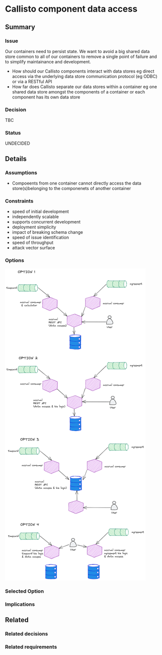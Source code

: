 # Callisto component data access

## Summary

### Issue
Our containers need to persist state. We want to avoid a big shared data store common to all of our containers to remove a single point of failure and to simplify maintainance and development.

- How should our Callisto components interact with data stores eg direct access via the underlying data store communication protocol (eg ODBC) or via a RESTful API
- How far does Callisto separate our data stores within a container eg one shared data store amongst the components of a container or each component has its own data store

### Decision
TBC

### Status
UNDECIDED

## Details

### Assumptions
- Compoeents from one container cannot directly access the data store(s)belonging to the componenets of another container


### Constraints

- speed of initial development
- independently scalable
- supports concurrent development
- deployment simplicity
- impact of breaking schema change
- speed of issue identification
- speed of throughput
- attack vector surface

### Options
![component-data-access-decision.png](../images/component-data-access-decision.png)

### Selected Option

### Implications

## Related

### Related decisions

### Related requirements
